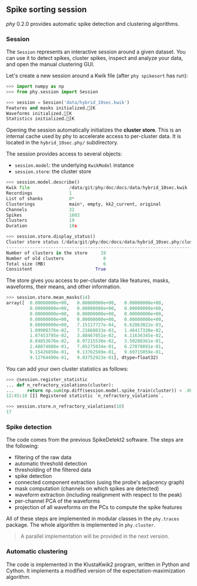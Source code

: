## Spike sorting session

*phy* 0.2.0 provides automatic spike detection and clustering algorithms.

### Session

The `Session` represents an interactive session around a given dataset. You can use it to detect spikes, cluster spikes, inspect and analyze your data, and open the manual clustering GUI.

Let's create a new session around a Kwik file (after `phy spikesort` has run):

```python
>>> import numpy as np
>>> from phy.session import Session
```

```python
>>> session = Session('data/hybrid_10sec.kwik')
Features and masks initialized.[K
Waveforms initialized.[K
Statistics initialized.[K
```

Opening the session automatically initializes the **cluster store**. This is an internal cache used by phy to accelerate access to per-cluster data. It is located in the `hybrid_10sec.phy/` subdirectory.

The session provides access to several objects:

* `session.model`: the underlying `KwikModel` instance
* `session.store`: the cluster store

```python
>>> session.model.describe()
Kwik file               /data/git/phy/doc/docs/data/hybrid_10sec.kwik
Recordings              1
List of shanks          0*
Clusterings             main*, empty, kk2_current, original
Channels                32
Spikes                  1603
Clusters                19
Duration                10s
```

```python
>>> session.store.display_status()
Cluster store status (/data/git/phy/doc/docs/data/hybrid_10sec.phy/cluster_store/0/main)
----------------------------------------------------------------------------------------
Number of clusters in the store     19
Number of old clusters               0
Total size (MB)                      6
Consistent                        True
```

The store gives you access to per-cluster data like features, masks, waveforms, their means, and other information.

```python
>>> session.store.mean_masks(14)
array([  0.00000000e+00,   0.00000000e+00,   0.00000000e+00,
         0.00000000e+00,   0.00000000e+00,   0.00000000e+00,
         0.00000000e+00,   0.00000000e+00,   0.00000000e+00,
         0.00000000e+00,   0.00000000e+00,   0.00000000e+00,
         0.00000000e+00,   7.15117727e-04,   6.62863022e-03,
         1.09908376e-02,   7.21668033e-03,   1.46417338e-02,
         1.87453795e-02,   3.88467051e-02,   4.11636345e-02,
         8.84853676e-02,   8.97215530e-02,   3.50288361e-01,
         2.48874888e-01,   7.05275834e-01,   6.27078891e-01,
         9.15426850e-01,   9.13762569e-01,   9.69715059e-01,
         9.12764490e-01,   9.03752923e-01], dtype=float32)
```

You can add your own cluster statistics as follows:

```python
>>> @session.register_statistic
... def n_refractory_violations(cluster):
...     return np.sum(np.diff(session.model.spike_train(cluster)) < .003)
12:45:18 [I] Registered statistic `n_refractory_violations`.
```

```python
>>> session.store.n_refractory_violations(10)
17
```

### Spike detection

The code comes from the previous SpikeDetekt2 software. The steps are the following:

* filtering of the raw data
* automatic threshold detection
* thresholding of the filtered data
* spike detection
* connected component extraction (using the probe's adjacency graph)
* mask computation (channels on which spikes are detected)
* waveform extraction (including realignment with respect to the peak)
* per-channel PCA of the waveforms
* projection of all waveforms on the PCs to compute the spike features

All of these steps are implemented in modular classes in the `phy.traces` package. The whole algorithm is implemented in `phy.cluster`.

> A parallel implementation will be provided in the next version.


### Automatic clustering

The code is implemented in the KlustaKwik2 program, written in Python and Cython. It implements a modified version of the expectation-maximization algorithm.
